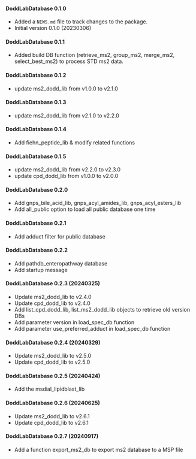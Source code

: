 #### DoddLabDatabase 0.1.0
* Added a `NEWS.md` file to track changes to the package.
* Initial version 0.1.0 (20230306)


#### DoddLabDatabase 0.1.1
* Added build DB function (retrieve_ms2, group_ms2, merge_ms2, select_best_ms2) to process STD ms2 data.

#### DoddLabDatabase 0.1.2
* update ms2_dodd_lib from v1.0.0 to v2.1.0

#### DoddLabDatabase 0.1.3
* update ms2_dodd_lib from v2.1.0 to v2.2.0

#### DoddLabDatabase 0.1.4
* Add fiehn_peptide_lib & modify related functions

#### DoddLabDatabase 0.1.5
* update ms2_dodd_lib from v2.2.0 to v2.3.0
* update cpd_dodd_lib from v1.0.0 to v2.0.0

#### DoddLabDatabase 0.2.0
* Add gnps_bile_acid_lib, gnps_acyl_amides_lib, gnps_acyl_esters_lib
* Add all_public option to load all public database one time

#### DoddLabDatabase 0.2.1
* Add adduct filter for public database

#### DoddLabDatabase 0.2.2
* Add pathdb_enteropathway database
* Add startup message

#### DoddLabDatabase 0.2.3 (20240325)
* Update ms2_dodd_lib to v2.4.0
* Update cpd_dodd_lib to v2.4.0
* Add list_cpd_dodd_lib, list_ms2_dodd_lib objects to retrieve old version DBs
* Add parameter version in load_spec_db function
* Add parameter use_preferred_adduct in load_spec_db function

#### DoddLabDatabase 0.2.4 (20240329)
* Update ms2_dodd_lib to v2.5.0
* Update cpd_dodd_lib to v2.5.0

#### DoddLabDatabase 0.2.5 (20240424)
* Add the msdial_lipidblast_lib

#### DoddLabDatabase 0.2.6 (20240625)
* Update ms2_dodd_lib to v2.6.1
* Update cpd_dodd_lib to v2.6.1

#### DoddLabDatabase 0.2.7 (20240917)
* Add a function export_ms2_db to export ms2 database to a MSP file
